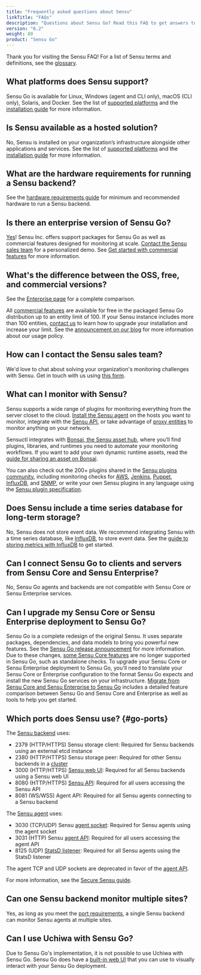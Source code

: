 ```yaml
---
title: "Frequently asked questions about Sensu"
linkTitle: "FAQs"
description: "Questions about Sensu Go? Read this FAQ to get answers to questions about what platforms Sensu supports and what you can monitor with Sensu."
version: "6.2"
weight: 80
product: "Sensu Go"
---
```


Thank you for visiting the Sensu FAQ!
For a list of Sensu terms and definitions, see the [glossary][7].

## What platforms does Sensu support?

Sensu Go is available for Linux, Windows (agent and CLI only), macOS (CLI only), Solaris, and Docker.
See the list of [supported platforms][1] and the [installation guide][2] for more information.

## Is Sensu available as a hosted solution?

No, Sensu is installed on your organization’s infrastructure alongside other applications and services.
See the list of [supported platforms][1] and the [installation guide][2] for more information.

## What are the hardware requirements for running a Sensu backend?

See the [hardware requirements guide][5] for minimum and recommended hardware to run a Sensu backend.

## Is there an enterprise version of Sensu Go?

[Yes][31]! Sensu Inc. offers support packages for Sensu Go as well as commercial features designed for monitoring at scale.
[Contact the Sensu sales team][6] for a personalized demo.
See [Get started with commercial features][28] for more information.

## What's the difference between the OSS, free, and commercial versions?

See the [Enterprise page][30] for a complete comparison. 

All [commercial features][28] are available for free in the packaged Sensu Go distribution up to an entity limit of 100.
If your Sensu instance includes more than 100 entities, [contact us][36] to learn how to upgrade your installation and increase your limit.
See the [announcement on our blog][34] for more information about our usage policy.

## How can I contact the Sensu sales team?

We'd love to chat about solving your organization's monitoring challenges with Sensu.
Get in touch with us using [this form][6].

## What can I monitor with Sensu?

Sensu supports a wide range of plugins for monitoring everything from the server closet to the cloud.
[Install the Sensu agent][8] on the hosts you want to monitor, integrate with the [Sensu API][9], or take advantage of [proxy entities][10] to monitor anything on your network.

Sensuctl integrates with [Bonsai, the Sensu asset hub][32], where you’ll find plugins, libraries, and runtimes you need to automate your monitoring workflows.
If you want to add your own dynamic runtime assets, read the [guide for sharing an asset on Bonsai][33].

You can also check out the 200+ plugins shared in the [Sensu plugins community][11], including monitoring checks for [AWS][13], [Jenkins][14], [Puppet][15], [InfluxDB][16], and [SNMP][17], or write your own Sensu plugins in any language using the [Sensu plugin specification][12].

## Does Sensu include a time series database for long-term storage?

No, Sensu does not store event data.
We recommend integrating Sensu with a time series database, like [InfluxDB][19], to store event data.
See the [guide to storing metrics with InfluxDB][18] to get started.

## Can I connect Sensu Go to clients and servers from Sensu Core and Sensu Enterprise?

No, Sensu Go agents and backends are not compatible with Sensu Core or Sensu Enterprise services.

## Can I upgrade my Sensu Core or Sensu Enterprise deployment to Sensu Go?

Sensu Go is a complete redesign of the original Sensu.
It uses separate packages, dependencies, and data models to bring you powerful new features.
See the [Sensu Go release announcement][3] for more information.
Due to these changes, [some Sensu Core features][4] are no longer supported in Sensu Go, such as standalone checks.
To upgrade your Sensu Core or Sensu Enterprise deployment to Sensu Go, you'll need to translate your Sensu Core or Enterprise configuration to the format Sensu Go expects and install the new Sensu Go services on your infrastructure.
[Migrate from Sensu Core and Sensu Enterprise to Sensu Go][4] includes a detailed feature comparison between Sensu Go and Sensu Core and Enterprise as well as tools to help you get started.

## Which ports does Sensu use? {#go-ports}

The [Sensu backend][25] uses:

- 2379 (HTTP/HTTPS) Sensu storage client: Required for Sensu backends using an external etcd instance
- 2380 (HTTP/HTTPS) Sensu storage peer: Required for other Sensu backends in a [cluster][27]
- 3000 (HTTP/HTTPS) [Sensu web UI][24]: Required for all Sensu backends using a Sensu web UI
- 8080 (HTTP/HTTPS) [Sensu API][9]: Required for all users accessing the Sensu API
- 8081 (WS/WSS) Agent API: Required for all Sensu agents connecting to a Sensu backend

The [Sensu agent][26] uses:

- 3030 (TCP/UDP) Sensu [agent socket][21]: Required for Sensu agents using the agent socket
- 3031 (HTTP) Sensu [agent API][21]: Required for all users accessing the agent API
- 8125 (UDP) [StatsD listener][23]: Required for all Sensu agents using the StatsD listener

The agent TCP and UDP sockets are deprecated in favor of the [agent API][21].

For more information, see the [Secure Sensu guide][20].

## Can one Sensu backend monitor multiple sites?

Yes, as long as you meet the [port requirements][37], a single Sensu backend can monitor Sensu agents at multiple sites.

## Can I use Uchiwa with Sensu Go?

Due to Sensu Go's implementation, it is not possible to use Uchiwa with Sensu Go.
Sensu Go does have a [built-in web UI][29] that you can use to visually interact with your Sensu Go deployment.


[1]: ../platforms/
[2]: ../installation/install-sensu/
[3]: https://sensu.io/blog/sensu-go-is-here/
[4]: ../installation/upgrade/
[5]: ../installation/recommended-hardware/
[6]: https://sensu.io/sales/
[7]: ../learn/glossary/
[8]: ../installation/install-sensu#install-sensu-agents
[9]: ../api/
[10]: ../observability-pipeline/observe-entities/entities/#proxy-entities
[11]: https://github.com/sensu-plugins/
[12]: ../plugins/plugins/
[13]: https://github.com/sensu-plugins/sensu-plugins-aws/
[14]: https://github.com/sensu-plugins/sensu-plugins-jenkins/
[15]: https://github.com/sensu-plugins/sensu-plugins-puppet/
[16]: https://github.com/sensu-plugins/sensu-plugins-influxdb/
[17]: https://github.com/sensu-plugins/sensu-plugins-snmp/
[18]: ../observability-pipeline/observe-process/populate-metrics-influxdb/
[19]: https://www.influxdata.com/
[20]: ../operations/deploy-sensu/secure-sensu/
[21]: ../observability-pipeline/observe-schedule/agent#create-observability-events-using-the-agent-api
[22]: ../observability-pipeline/observe-schedule/agent/#using-the-http-socket
[23]: ../observability-pipeline/observe-schedule/agent/#create-observability-events-using-the-statsd-listener
[24]: web-ui/
[25]: ../observability-pipeline/observe-schedule/backend/
[26]: ../observability-pipeline/observe-schedule/agent/
[27]: ../operations/deploy-sensu/cluster-sensu/
[28]: ../commercial/
[29]: web-ui/
[30]: https://sensu.io/enterprise/
[31]: https://sensu.io/blog/enterprise-features-in-sensu-go/
[32]: https://bonsai.sensu.io/
[33]: ../plugins/assets#share-an-asset-on-bonsai
[34]: https://sensu.io/blog/one-year-of-sensu-go/
[36]: https://sensu.io/contact/
[37]: #go-ports
